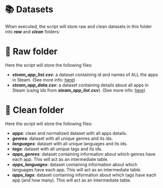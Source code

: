 # 📚 Datasets
When executed, the script will store raw and clean datasets in this folder into ***raw*** and ***clean*** folders:

# 📂 Raw folder
Here the script will store the following files:
- ***steam_app_list.csv***: a dataset containing id and names of ALL the apps in Steam. (See more info: [here](https://partner.steamgames.com/doc/webapi/ISteamApps#GetAppList))
- ***steam_app_data.csv***: a dataset containing details about all apps in Steam (using ids from ***steam_app_list.csv***). (See more info: [here](https://steamspy.com/api.php))

# 📁 Clean folder
Here the script will store the following files:
- ***apps***: clean and normalized dataset with all apps details.
- ***genres***: dataset with all unique genres and its ids.
- ***languages***: dataset with all unique languages and its ids.
- ***tags***: dataset with all unique tags and its ids.
- ***apps_genres***: dataset containing information about which genres have each app. This will act as an intermediate table.
- ***apps_languages***: dataset containing information about which languages have each app. This will act as an intermediate table.
- ***apps_tags***: dataset containing information about which tags have each app (and how many). This will act as an intermediate table.